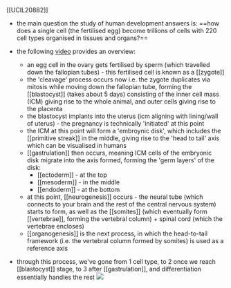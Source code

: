 [[UCIL20882]]

- the main question the study of human development answers is:
==how does a single cell (the fertilised egg) become trillions of cells with 220 cell types organised in tissues and organs?==

- the following [video](https://www.youtube.com/watch?v=UgT5rUQ9EmQ) provides an overview:
	- an egg cell in the ovary gets fertilised by sperm (which travelled down the fallopian tubes) - this fertilised cell is known as a [[zygote]]
	- the 'cleavage' process occurs now i.e. the zygote duplicates via mitosis while moving down the fallopian tube, forming the [[blastocyst]] (takes about 5 days) consisting of the inner cell mass (ICM) giving rise to the whole animal, and outer cells giving rise to the placenta
	- the blastocyst implants into the uterus (icm aligning with lining/wall of uterus) - the pregnancy is technically 'initiated' at this point
	- the ICM at this point will form a 'embroynic disk', which includes the [[primitive streak]] in the middle, giving rise to the 'head to tail' axis which can be visualised in humans
	- [[gastrulation]] then occurs, meaning ICM cells of the embryonic disk migrate into the axis formed, forming the 'germ layers' of the disk:
		- [[ectoderm]] - at the top
		- [[mesoderm]] - in the middle
		- [[endoderm]] - at the bottom
	- at this point, [[neurogenesis]] occurs - the neural tube (which connects to your brain and the rest of the central nervous system) starts to form, as well as the [[somites]] (which eventually form [[vertebrae]], forming the vertebral column) + spinal cord (which the vertebrae encloses)
	- [[organogenesis]] is the next process, in which the head-to-tail framework (i.e. the vertebral column formed by somites) is used as a reference axis

- through this process, we've gone from 1 cell type, to 2 once we reach [[blastocyst]] stage, to 3 after [[gastrulation]], and differentiation essentially handles the rest
![](https://i.imgur.com/hOgY10R.jpg)
